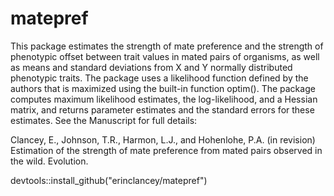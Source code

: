 # matepref

This package estimates the strength of mate preference and the strength of phenotypic offset between trait values in mated pairs of organisms, as well as means and standard deviations from X and Y normally distributed phenotypic traits. The package uses a likelihood function defined by the authors that is maximized using the built-in function optim(). The package computes maximum likelihood estimates, the log-likelihood, and a Hessian matrix, and returns parameter estimates and the standard errors for these estimates. See the Manuscript for full details: 

Clancey, E., Johnson, T.R., Harmon, L.J., and Hohenlohe, P.A. (in revision) Estimation of the strength of mate preference from mated pairs observed in the wild. Evolution.

devtools::install_github("erinclancey/matepref")

